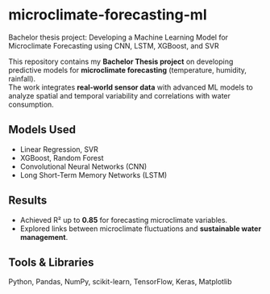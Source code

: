 # microclimate-forecasting-ml
Bachelor thesis project: Developing a Machine Learning Model for Microclimate Forecasting using CNN, LSTM, XGBoost, and SVR

This repository contains my **Bachelor Thesis project** on developing predictive models for **microclimate forecasting** (temperature, humidity, rainfall).  
The work integrates **real-world sensor data** with advanced ML models to analyze spatial and temporal variability and correlations with water consumption.

## Models Used
- Linear Regression, SVR  
- XGBoost, Random Forest  
- Convolutional Neural Networks (CNN)  
- Long Short-Term Memory Networks (LSTM)  

## Results
- Achieved R² up to **0.85** for forecasting microclimate variables.  
- Explored links between microclimate fluctuations and **sustainable water management**.  

## Tools & Libraries
Python, Pandas, NumPy, scikit-learn, TensorFlow, Keras, Matplotlib  
